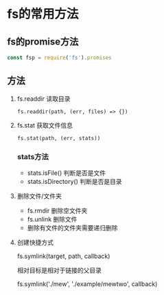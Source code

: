 # fs的常用方法

## fs的promise方法

```js
const fsp = require('fs').promises
```

## 方法

1. fs.readdir 读取目录
    ```
    fs.readdir(path, (err, files) => {})
    ```

2. fs.stat 获取文件信息

    ```
    fs.stat(path, (err, stats))
    ```

    ### stats方法

    * stats.isFile() 判断是否是文件
    * stats.isDirectory() 判断是否是目录

3. 删除文件/文件夹

    * fs.rmdir 删除空文件夹
    * fs.unlink 删除文件
    * 删除有文件的文件夹需要递归删除

4. 创建快捷方式

    fs.symlink(target, path, callback)

    相对目标是相对于链接的父目录

    fs.symlink('./mew', './example/mewtwo', callback)